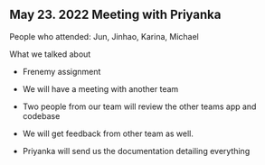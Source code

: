 May 23. 2022 Meeting with Priyanka
----------------------------------

People who attended: Jun, Jinhao, Karina, Michael

What we talked about

-   Frenemy assignment

-   We will have a meeting with another team

-   Two people from our team will review the other teams app and codebase

-   We will get feedback from other team as well.

-   Priyanka will send us the documentation detailing everything